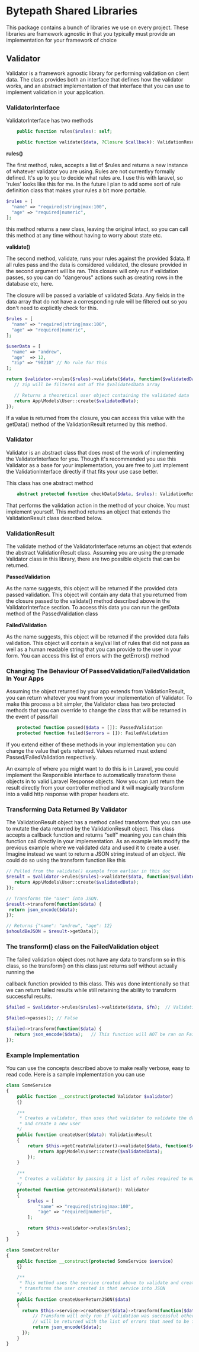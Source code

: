 # Bytepath Shared Libraries

This package contains a bunch of libraries we use on every project. These libraries are framework agnostic in that you typically must provide an implementation for your framework of choice

## Validator

Validator is a framework agnostic library for performing validation on client data. The class provides both an interface that defines how the validator works, and an abstract implementation of that interface that you can use to implement validation in your application.

### ValidatorInterface

ValidatorInterface has two methods

```php
    public function rules($rules): self;

    public function validate($data, ?Closure $callback): ValidationResult;
```

**rules()**

The first method, rules, accepts a list of $rules and returns a new instance of whatever validator you are using. Rules are not currentlyy formally defined. It's up to you to decide what rules are. I use this with laravel, so 'rules' looks like this for me. In the future I plan to add some sort of rule definition class that makes your rules a bit more portable.

```php
$rules = [
  "name" => "required|string|max:100",
  "age" => "required|numeric",
];
```

this method returns a new class, leaving the original intact, so you can call this method at any time without having to worry about state etc.



**validate()**

The second method, validate, runs your rules against the provided $data. If all rules pass and the data is considered validated, the closure provided in the second argument will be ran. This closure will only run if validation passes, so you can do "dangerous" actions such as creating rows in the database etc, here.

The closure will be passed a variable of validated $data. Any fields in the data array that do not have a corresponding rule will be filtered out so you don't need to explicitly check for this.

```php
$rules = [
  "name" => "required|string|max:100",
  "age" => "required|numeric",
];

$userData = [
  "name" => "andrew",
  "age"  => 12,
  "zip" => "90210" // No rule for this 
];

return $validator->rules($rules)->validate($data, function($validatedData) {
   // zip will be filtered out of the $validatedData array

   // Returns a theoretical user object containing the validated data
   return App\Models\User::create($validatedData);
});
```


If a value is returned from the closure, you can access this value with the getData() method of the ValidationResult returned by this method.


### Validator

Validator is an abstract class that does most of the work of implementing the ValidatorInterface for you. Though it's recommended you use this Validator as a base for your implementation, you are free to just implement the ValidationInterface directly if that fits your use case better.

This class has one abstract method

```php
    abstract protected function checkData($data, $rules): ValidationResult;
```

That performs the validation action in the method of your choice. You must implement yourself. This method returns an object that extends the ValidationResult class described below.


### ValidationResult

The validate method of the ValidatorInterface returns an object that extends the abstract ValidationResult class. Assuming you are using the premade Validator class in this library, there are two possible objects that can be returned.

**PassedValidation**

As the name suggests, this object will be returned if the provided data passed validation. This object will contain any data that you returned from the closure passed to the validate() method described above in the ValidatorInterface section. To access this data you can run the getData method of the PassedValidation class

**FailedValidation**

As the name suggests, this object will be returned if the provided data fails validation. This object will contain a key/val list of rules that did not pass as  well as a human readable string that you can provide to the user in your form. You can access this list of errors with the getErrors() method


### Changing The Behaviour Of PassedValidation/FailedValidation In Your Apps

Assuming the object returned by your app extends from ValidationResult, you can return whatever you want from your implementation of Validator. To make this process a bit simpler, the Validator class has two protected methods that you can override to change the class that will be returned in the event of pass/fail

```php
    protected function passed($data = []): PassedValidation
    protected function failed($errors = []): FailedValidation
```

If you extend either of these methods in your implementation you can change the value that gets returned. Values returned must extend Passed/FailedValidation respectively.

An example of where you might want to do this is in Laravel, you could implement the Responsible interface to automatically transform these objects in to valid Laravel Response objects. Now you can just return the result directly from your controller method and it will magically transform into a valid http response with proper headers etc.


### Transforming Data Returned By Validator

The ValidationResult object has a method called transform that you can use to mutate the data returned by the ValidationResult object. This class accepts a callback function and returns "self" meaning you can chain this function call directly in your implementation. As an example lets modify the previous example where we validated data and used it to create a user. Imagine instead we want to return a JSON string instead of an object. We could do so using the transform function like this

```php
// Pulled from the validate() example from earlier in this doc
$result = $validator->rules($rules)->validate($data, function($validatedData) {
   return App\Models\User::create($validatedData);
});

// Transforms the "User" into JSON.
$result->transform(function($data) {
 return json_encode($data);
});

// Returns {"name": "andrew", "age": 12}
$shouldBeJSON = $result->getData();
```

### The transform() class on the FailedValidation object

The failed validation object does not have any data to transform so in this class, so the transform() on this class just returns self without actually running the

callback function provided to this class. This was done intentionally so that we can return failed results while still retaining the ability to transform successful results.

```php
$failed = $validator->rules($rules)->validate($data, $fn);  // Validation failed here returning a FailedValidation object

$failed->passes(); // False

$failed->transform(function($data) {
   return json_encode($data);   // This function will NOT be ran on FailedValidation so it's safe to assume we have validated data here
});
```


### Example Implementation

You can use the concepts described above to make really verbose, easy to read code. Here is a sample implementation you can use

```php
class SomeService
{
    public function __construct(protected Validator $validator)
    {}

    /**
     * Creates a validator, then uses that validator to validate the data 
     * and create a new user
    */
    public function createUser($data): ValidationResult
    {
        return $this->getCreateValidator()->validate($data, function($validatedData) {
            return App\Models\User::create($validatedData);
        });
    }

    /**
     * Creates a validator by passing it a list of rules required to make a new user
    */
    protected function getCreateValidator(): Validator
    {
        $rules = [
            "name" => "required|string|max:100",
            "age" => "required|numeric",
        ];

        return $this->validator->rules($rules);  
    }
}
```

```php
class SomeController
{
    public function __construct(protected SomeService $service)
    {}

    /**
     * This method uses the service created above to validate and create a user. It then 
     * transforms the user created in that service into JSON
    */
    public function createUserReturnJSON($data)
    {
      return $this->service->createUser($data)->transform(function($data){
          // Transform will only run if validation was successful otherwise the FailedValidation object
          // will be returned with the list of errors that need to be fixed
          return json_encode($data);
      });
    }
}
```
